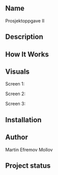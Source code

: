 ## Name

Prosjektoppgave II

## Description



## How It Works



## Visuals

Screen 1:



Screen 2:




Screen 3:




## Installation



## Author

Martin Efremov Mollov

## Project status


